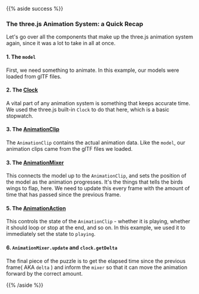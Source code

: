 {{% aside success %}}

### The three.js Animation System: a Quick Recap

Let's go over all the components that make up the three.js animation system again, since it was a lot to take in all at once.

#### 1. The `model`

First, we need something to animate. In this example, our models were loaded from glTF files.

#### 2. The [Clock](https://threejs.org/docs/#api/en/core/Clock)

A vital part of any animation system is something that keeps accurate time. We used the three.js built-in `Clock` to do that here, which is a basic stopwatch.

#### 3. The [AnimationClip](https://threejs.org/docs/#api/en/animation/AnimationClip)

The `AnimationClip` contains the actual animation data. Like the `model`, our animation clips came from the glTF files we loaded.

#### 3. The [AnimationMixer](https://threejs.org/docs/#api/en/animation/AnimationMixer)

This connects the model up to the `AnimationClip`, and sets the position of the model as the animation progresses. It's the things that tells the birds wings to flap, here. We need to update this every frame with the amount of time that has passed since the previous frame.

#### 5. The [AnimationAction](https://threejs.org/docs/#api/en/animation/AnimationAction)

This controls the state of the `AnimationClip` - whether it is playing, whether it should loop or stop at the end, and so on. In this example, we used it to immediately set the state to `playing`.

#### 6. `AnimationMixer.update` and `clock.getDelta`

The final piece of the puzzle is to get the elapsed time since the previous frame( AKA `delta` ) and inform the `mixer` so that it can move the animation forward by the correct amount.

{{% /aside %}}